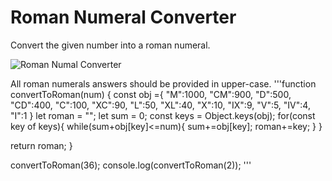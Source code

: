 # Roman Numeral Converter
Convert the given number into a roman numeral.




![Roman Numal Converter](https://github.com/mkg789/Roman-Numeral-Converter/assets/126147162/065b2d36-3e90-43d6-b873-1ea8a679ae12)





All roman numerals answers should be provided in upper-case.
'''function convertToRoman(num) {
  const obj ={
    "M":1000,
    "CM":900,
    "D":500,
    "CD":400,
    "C":100,
    "XC":90,
    "L":50,
    "XL":40,
    "X":10,
    "IX":9,
    "V":5,
    "IV":4,
    "I":1
  }
  let roman = "";
  let sum = 0;
  const keys = Object.keys(obj);
  for(const key of keys){
    while(sum+obj[key]<=num){
      sum+=obj[key];
      roman+=key;
    }
  }
  
 return roman;
}

convertToRoman(36);
console.log(convertToRoman(2));
'''
